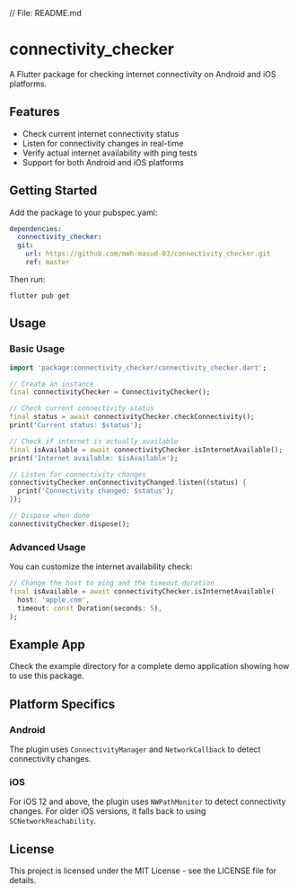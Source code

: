 // File: README.md
# connectivity_checker

A Flutter package for checking internet connectivity on Android and iOS platforms.

## Features

- Check current internet connectivity status
- Listen for connectivity changes in real-time
- Verify actual internet availability with ping tests
- Support for both Android and iOS platforms

## Getting Started

Add the package to your pubspec.yaml:

```yaml
dependencies:
  connectivity_checker:
  git:
    url: https://github.com/mmh-masud-03/connectivity_checker.git
    ref: master


```

Then run:

```
flutter pub get
```

## Usage

### Basic Usage

```dart
import 'package:connectivity_checker/connectivity_checker.dart';

// Create an instance
final connectivityChecker = ConnectivityChecker();

// Check current connectivity status
final status = await connectivityChecker.checkConnectivity();
print('Current status: $status');

// Check if internet is actually available
final isAvailable = await connectivityChecker.isInternetAvailable();
print('Internet available: $isAvailable');

// Listen for connectivity changes
connectivityChecker.onConnectivityChanged.listen((status) {
  print('Connectivity changed: $status');
});

// Dispose when done
connectivityChecker.dispose();
```

### Advanced Usage

You can customize the internet availability check:

```dart
// Change the host to ping and the timeout duration
final isAvailable = await connectivityChecker.isInternetAvailable(
  host: 'apple.com',
  timeout: const Duration(seconds: 5),
);
```

## Example App

Check the example directory for a complete demo application showing how to use this package.

## Platform Specifics

### Android

The plugin uses `ConnectivityManager` and `NetworkCallback` to detect connectivity changes.

### iOS

For iOS 12 and above, the plugin uses `NWPathMonitor` to detect connectivity changes.
For older iOS versions, it falls back to using `SCNetworkReachability`.

## License

This project is licensed under the MIT License - see the LICENSE file for details.